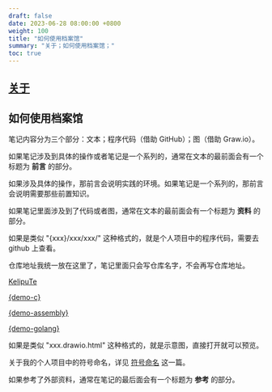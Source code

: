 ```yaml
---
draft: false
date: 2023-06-28 08:00:00 +0800
weight: 100
title: "如何使用档案馆"
summary: "关于；如何使用档案馆；"
toc: true
---
```


## [关于](/about)

## 如何使用档案馆

笔记内容分为三个部分：文本；程序代码（借助 GitHub）；图（借助 Graw.io）。

如果笔记涉及到具体的操作或者笔记是一个系列的，通常在文本的最前面会有一个标题为 **前言** 的部分。

如果涉及具体的操作，那前言会说明实践的环境。如果笔记是一个系列的，那前言会说明需要那些前置知识。

如果笔记里面涉及到了代码或者图，通常在文本的最前面会有一个标题为 **资料** 的部分。

如果是类似 "{xxx}/xxx/xxx/" 这种格式的，就是个人项目中的程序代码，需要去 github 上查看。

仓库地址我统一放在这里了，笔记里面只会写仓库名字，不会再写仓库地址。

[KelipuTe](https://github.com/KelipuTe)

[{demo-c}](https://github.com/KelipuTe/demo-c)

[{demo-assembly}](https://github.com/KelipuTe/demo-assembly)

[{demo-golang}](https://github.com/KelipuTe/demo-golang)

如果是类似 "xxx.drawio.html" 这种格式的，就是示意图，直接打开就可以预览。

关于我的个人项目中的符号命名，详见 [符号命名](/post/computer-science/programming-language/symbol_naming) 这一篇。

如果参考了外部资料，通常在笔记的最后面会有一个标题为 **参考** 的部分。
